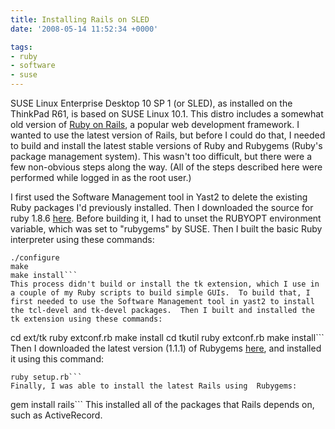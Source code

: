 ```yaml
---
title: Installing Rails on SLED
date: '2008-05-14 11:52:34 +0000'

tags:
- ruby
- software
- suse
---
```

SUSE Linux Enterprise Desktop 10 SP 1 (or SLED), as installed on the ThinkPad R61, is based on SUSE Linux 10.1.  This distro includes a somewhat old version of [Ruby on Rails](http://www.rubyonrails.org/), a popular web development framework.  I wanted to use the latest version of Rails, but before I could do that, I needed to build and install the latest stable versions of Ruby and Rubygems (Ruby's package management system).  This wasn't too difficult, but there were a few non-obvious steps along the way.  (All of the steps described here were performed while logged in as the root user.)

I first used the Software Management tool in Yast2 to delete the existing Ruby packages I'd previously installed.  Then I downloaded the source for ruby 1.8.6 [here](http://rubyforge.org/frs/?group_id=426).  Before building it, I had to unset the RUBYOPT environment variable, which was set to "rubygems" by SUSE.  Then I built the basic Ruby interpreter using these commands:
```
./configure
make
make install```
This process didn't build or install the tk extension, which I use in a couple of my Ruby scripts to build simple GUIs.  To build that, I first needed to use the Software Management tool in yast2 to install the tcl-devel and tk-devel packages.  Then I built and installed the tk extension using these commands:
```
cd ext/tk
ruby extconf.rb
make install
cd tkutil
ruby extconf.rb
make install```
Then I downloaded the latest version (1.1.1) of Rubygems  [here](http://rubyforge.org/frs/?group_id=126), and installed it using this command:
```
ruby setup.rb```
Finally, I was able to install the latest Rails using  Rubygems:
```
gem install rails```
This installed all of the packages that Rails depends on, such as ActiveRecord.

